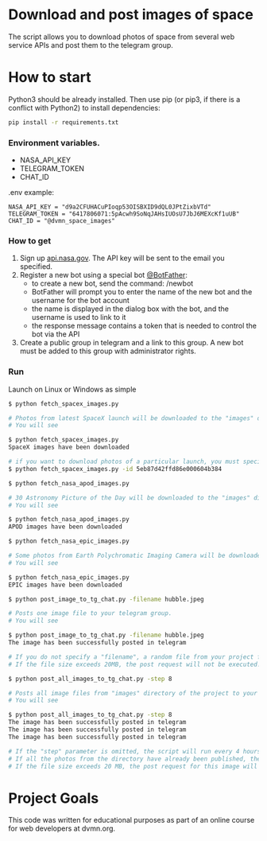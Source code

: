# Download and post images of space
The script allows you to download photos of space from several web service APIs and post them to the telegram group. 

# How to start

Python3 should be already installed. Then use pip (or pip3, if there is a conflict with Python2) to install dependencies:

```bash
pip install -r requirements.txt
```

### Environment variables.

- NASA_API_KEY
- TELEGRAM_TOKEN
- CHAT_ID

.env example:

```
NASA_API_KEY = "d9a2CFUHACuPIoqp53OISBXID9dQL0JPtZixbVTd"
TELEGRAM_TOKEN = "6417806071:5pAcwh9SoNqJAHsIUOsU7JbJ6MEXcKf1uUB"
CHAT_ID = "@dvmn_space_images"
```
### How to get

1. Sign up [api.nasa.gov](https://api.nasa.gov/). The API key will be sent to the email you specified.
2. Register a new bot using a special bot [@BotFather](https://telegram.me/BotFather):
   - to create a new bot, send the command: /newbot
   - BotFather will prompt you to enter the name of the new bot and the username for the bot account
   - the name is displayed in the dialog box with the bot, and the username is used to link to it
   - the response message contains a token that is needed to control the bot via the API
3. Create a public group in telegram and a link to this group. A new bot must be added to this group with administrator rights.

### Run

Launch on Linux or Windows as simple

```bash
$ python fetch_spacex_images.py

# Photos from latest SpaceX launch will be downloaded to the "images" directory of the project
# You will see

$ python fetch_spacex_images.py
SpaceX images have been downloaded

# if you want to download photos of a particular launch, you must specify its ID using a key, for example:
$ python fetch_spacex_images.py -id 5eb87d42ffd86e000604b384
```

```bash
$ python fetch_nasa_apod_images.py  

# 30 Astronomy Picture of the Day will be downloaded to the "images" directory of the project
# You will see

$ python fetch_nasa_apod_images.py
APOD images have been downloaded
```

```bash
$ python fetch_nasa_epic_images.py  

# Some photos from Earth Polychromatic Imaging Camera will be downloaded to the "images" directory of the project
# You will see

$ python fetch_nasa_epic_images.py
EPIC images have been downloaded
```

```bash
$ python post_image_to_tg_chat.py -filename hubble.jpeg

# Posts one image file to your telegram group. 
# You will see

$ python post_image_to_tg_chat.py -filename hubble.jpeg
The image has been successfully posted in telegram

# If you do not specify a "filename", a random file from your project folder "images" will be selected.
# If the file size exceeds 20MB, the post request will not be executed!
```

```bash
$ python post_all_images_to_tg_chat.py -step 8

# Posts all image files from "images" directory of the project to your telegram group every 8 hours.
# You will see

$ python post_all_images_to_tg_chat.py -step 8
The image has been successfully posted in telegram
The image has been successfully posted in telegram
The image has been successfully posted in telegram

# If the "step" parameter is omitted, the script will run every 4 hours by default.
# If all the photos from the directory have already been published, the script starts posting them again, shuffling the photos in random order.
# If the file size exceeds 20 MB, the post request for this image will not be executed!
```

# Project Goals

This code was written for educational purposes as part of an online course for web developers at dvmn.org.